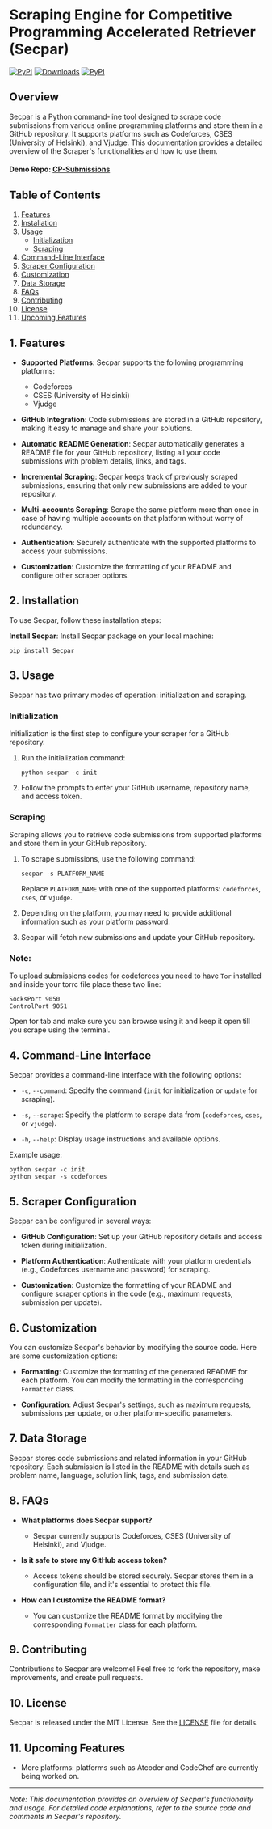 # Scraping Engine for Competitive Programming Accelerated Retriever (Secpar)
[![PyPI](https://img.shields.io/pypi/v/Secpar.svg)](https://pypi.python.org/pypi/Secpar)
[![Downloads](https://pepy.tech/badge/Secpar)](https://pepy.tech/project/Secpar)
[![PyPI](https://img.shields.io/pypi/l/Secpar.svg)]()


## Overview

Secpar is a Python command-line tool designed to scrape code submissions from various online programming platforms and store them in a GitHub repository. It supports platforms such as Codeforces, CSES (University of Helsinki), and Vjudge. This documentation provides a detailed overview of the Scraper's functionalities and how to use them.

#### Demo Repo: [CP-Submissions](https://github.com/MostafaGalal1/CP-Submissions)

## Table of Contents

1. [Features](#features)
2. [Installation](#installation)
3. [Usage](#usage)
    - [Initialization](#initialization)
    - [Scraping](#scraping)
4. [Command-Line Interface](#command-line-interface)
5. [Scraper Configuration](#scraper-configuration)
6. [Customization](#customization)
7. [Data Storage](#data-storage)
8. [FAQs](#faqs)
9. [Contributing](#contributing)
10. [License](#license)
11. [Upcoming Features](#upcoming-features) 

## 1. Features <a name="features"></a>

- **Supported Platforms**: Secpar supports the following programming platforms:
  - Codeforces
  - CSES (University of Helsinki)
  - Vjudge

- **GitHub Integration**: Code submissions are stored in a GitHub repository, making it easy to manage and share your solutions.

- **Automatic README Generation**: Secpar automatically generates a README file for your GitHub repository, listing all your code submissions with problem details, links, and tags.

- **Incremental Scraping**: Secpar keeps track of previously scraped submissions, ensuring that only new submissions are added to your repository.
  
- **Multi-accounts Scraping**: Scrape the same platform more than once in case of having multiple accounts on that platform without worry of redundancy.

- **Authentication**: Securely authenticate with the supported platforms to access your submissions.

- **Customization**: Customize the formatting of your README and configure other scraper options.

## 2. Installation <a name="installation"></a>

To use Secpar, follow these installation steps:

**Install Secpar**: Install Secpar package on your local machine:

```shell
pip install Secpar
```

## 3. Usage <a name="usage"></a>

Secpar has two primary modes of operation: initialization and scraping.

### Initialization <a name="initialization"></a>

Initialization is the first step to configure your scraper for a GitHub repository.

1. Run the initialization command:

    ```shell
    python secpar -c init
    ```

2. Follow the prompts to enter your GitHub username, repository name, and access token.

### Scraping <a name="scraping"></a>

Scraping allows you to retrieve code submissions from supported platforms and store them in your GitHub repository.

1. To scrape submissions, use the following command:

    ```shell
    secpar -s PLATFORM_NAME
    ```

    Replace `PLATFORM_NAME` with one of the supported platforms: `codeforces`, `cses`, or `vjudge`.

2. Depending on the platform, you may need to provide additional information such as your platform password.

3. Secpar will fetch new submissions and update your GitHub repository.

### Note:
To upload submissions codes for codeforces you need to have `Tor` installed and inside your torrc file place these two line:

```shell
SocksPort 9050
ControlPort 9051
```

Open tor tab and make sure you can browse using it and keep it open till you scrape using the terminal.

## 4. Command-Line Interface <a name="command-line-interface"></a>

Secpar provides a command-line interface with the following options:

- `-c`, `--command`: Specify the command (`init` for initialization or `update` for scraping).

- `-s`, `--scrape`: Specify the platform to scrape data from (`codeforces`, `cses`, or `vjudge`).

- `-h`, `--help`: Display usage instructions and available options.

Example usage:

```shell
python secpar -c init
python secpar -s codeforces
```

## 5. Scraper Configuration <a name="scraper-configuration"></a>

Secpar can be configured in several ways:

- **GitHub Configuration**: Set up your GitHub repository details and access token during initialization.

- **Platform Authentication**: Authenticate with your platform credentials (e.g., Codeforces username and password) for scraping.

- **Customization**: Customize the formatting of your README and configure scraper options in the code (e.g., maximum requests, submission per update).

## 6. Customization <a name="customization"></a>

You can customize Secpar's behavior by modifying the source code. Here are some customization options:

- **Formatting**: Customize the formatting of the generated README for each platform. You can modify the formatting in the corresponding `Formatter` class.

- **Configuration**: Adjust Secpar's settings, such as maximum requests, submissions per update, or other platform-specific parameters.

## 7. Data Storage <a name="data-storage"></a>

Secpar stores code submissions and related information in your GitHub repository. Each submission is listed in the README with details such as problem name, language, solution link, tags, and submission date.

## 8. FAQs <a name="faqs"></a>

- **What platforms does Secpar support?**
  - Secpar currently supports Codeforces, CSES (University of Helsinki), and Vjudge.

- **Is it safe to store my GitHub access token?**
  - Access tokens should be stored securely. Secpar stores them in a configuration file, and it's essential to protect this file.

- **How can I customize the README format?**
  - You can customize the README format by modifying the corresponding `Formatter` class for each platform.

## 9. Contributing <a name="contributing"></a>

Contributions to Secpar are welcome! Feel free to fork the repository, make improvements, and create pull requests.

## 10. License <a name="license"></a>

Secpar is released under the MIT License. See the [LICENSE]() file for details.

## 11. Upcoming Features <a name="upcoming-features">
- More platforms: platforms such as Atcoder and CodeChef are currently being worked on.

---

*Note: This documentation provides an overview of Secpar's functionality and usage. For detailed code explanations, refer to the source code and comments in Secpar's repository.*

